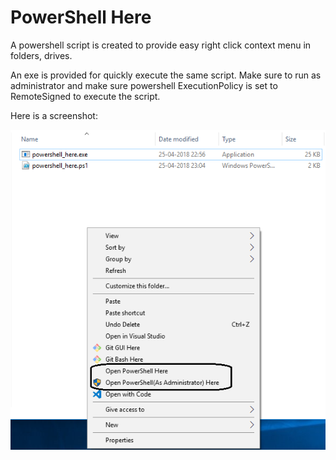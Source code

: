 # PowerShell Here

A powershell script is created to provide easy right click context menu in folders, drives.

An exe is provided for quickly execute the same script. Make sure to run as administrator and make sure powershell ExecutionPolicy is set to RemoteSigned to execute the script.

Here is a screenshot:

<img src="powershellhere.png"
     alt="Markdown Monster icon"
     style="float: left; margin-right: 10px;" />
